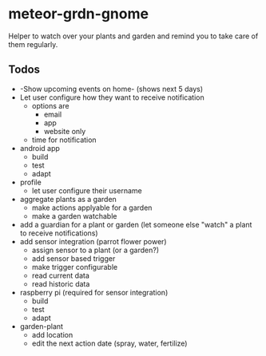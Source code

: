 # meteor-grdn-gnome
Helper to watch over your plants and garden and remind you to take care of them regularly.

## Todos
* -Show upcoming events on home- (shows next 5 days)
* Let user configure how they want to receive notification
  * options are 
    * email
    * app
    * website only
  * time for notification
* android app
  * build
  * test
  * adapt
* profile
  * let user configure their username
* aggregate plants as a garden
  * make actions applyable for a garden
  * make a garden watchable
* add a guardian for a plant or garden (let someone else "watch" a plant to receive notifications)
* add sensor integration (parrot flower power)
  * assign sensor to a plant (or a garden?)
  * add sensor based trigger
  * make trigger configurable
  * read current data
  * read historic data
* raspberry pi (required for sensor integration)
  * build
  * test
  * adapt
* garden-plant
  * add location
  * edit the next action date (spray, water, fertilize)

